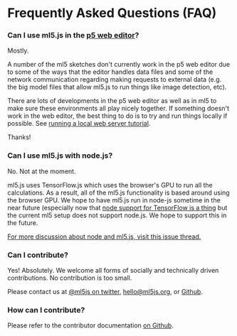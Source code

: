 # Frequently Asked Questions (FAQ)

### Can I use ml5.js in the [p5 web editor](https://editor.p5js.org/)?

Mostly.

A number of the ml5 sketches don't currently work in the p5 web editor due to some of the ways that the editor handles data files and some of the network communication regarding making requests to external data (e.g. the big model files that allow ml5.js to run things like image detection, etc). 

There are lots of developments in the p5 web editor as well as in ml5 to make sure these environments all play nicely together. If something doesn't work in the web editor, the best thing to do is to try and run things locally if possible. See [running a local web server tutorial](/docs/tutorials/local-web-server.md).

Thanks!

### Can I use ml5.js with node.js?

No. Not at the moment.

ml5.js uses TensorFlow.js which uses the browser's GPU to run all the calculations. As a result, all of the ml5.js functionality is based around using the browser GPU. We hope to have ml5.js run in node-js sometime in the near future (especially now that [node support for TensorFlow is a thing](https://www.tensorflow.org/js/guide/nodejs) but the current ml5 setup does not support node.js. We hope to support this in the future.


[For more discussion about node and ml5.js, visit this issue thread.](https://github.com/ml5js/ml5-library/issues/377)


### Can I contribute?

Yes! Absolutely. We welcome all forms of socially and technically driven contributions. No contribution is too small. 

Please contact us at [@ml5js on twitter](https://twitter.com/ml5js), <a href="mailto:hello@ml5js.org">hello@ml5js.org</a>, or [Github](https://github.com/ml5js/ml5-library/issues).

### How can I contribute?


Please refer to the contributor documentation [on Github](https://github.com/ml5js/ml5-library/blob/development/CONTRIBUTING.md).

